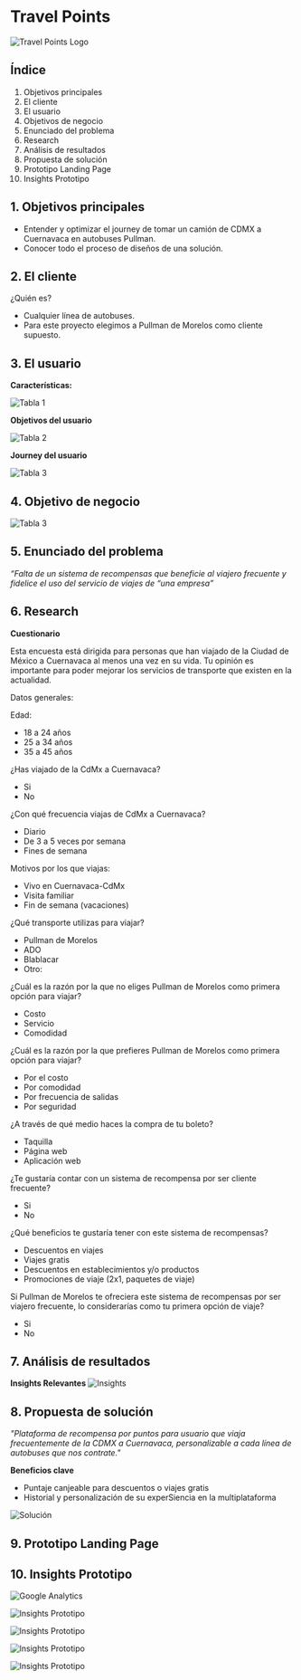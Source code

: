 # Travel Points

![Travel Points Logo](images/logotravel.png)

## Índice

1. Objetivos principales
2. El cliente
3. El usuario
4. Objetivos de negocio
5. Enunciado del problema
6. Research
7. Análisis de resultados
8. Propuesta de solución
9. Prototipo Landing Page
10. Insights Prototipo

## 1. Objetivos principales
- Entender y optimizar el journey de tomar un camión de CDMX a Cuernavaca en autobuses Pullman.
- Conocer todo el proceso de diseños de una solución.

## 2. El cliente
¿Quién es?
- Cualquier línea de autobuses.
- Para este proyecto elegimos a Pullman de Morelos como cliente supuesto.

## 3. El usuario
**Características:**

![Tabla 1](images/tabla1.png)

**Objetivos del usuario**

![Tabla 2](images/tabla2.png)

**Journey del usuario**

![Tabla 3](images/tabla3.png)

## 4. Objetivo de negocio

![Tabla 3](images/tabla4.png)

## 5. Enunciado del problema
*“Falta de un sistema de recompensas que beneficie al viajero frecuente y fidelice el uso del servicio de viajes de “una empresa”*

## 6. Research

**Cuestionario**

Esta encuesta está dirigida para personas que han viajado de la Ciudad de México a Cuernavaca al menos una vez en su vida. Tu opinión es importante para poder mejorar los servicios de transporte que existen en la actualidad.

Datos generales:

Edad:
- 18 a 24 años
- 25 a 34 años
- 35 a 45 años

¿Has viajado de la CdMx a Cuernavaca?
 - Si
 - No

¿Con qué frecuencia viajas de CdMx a Cuernavaca?
- Diario
- De 3 a 5 veces por semana
- Fines de semana

Motivos por los que viajas:
- Vivo en Cuernavaca-CdMx
- Visita familiar
- Fin de semana (vacaciones)

¿Qué transporte utilizas para viajar?
- Pullman de Morelos
- ADO
- Blablacar
- Otro:

¿Cuál es la razón por la que no eliges Pullman de Morelos como primera opción para viajar?
- Costo
- Servicio
- Comodidad

¿Cuál es la razón por la que prefieres Pullman de Morelos como primera opción para viajar?
- Por el costo
- Por comodidad
- Por frecuencia de salidas
- Por seguridad

¿A través de qué medio haces la compra de tu boleto?
- Taquilla
- Página web
- Aplicación web

¿Te gustaría contar con un sistema de recompensa por ser cliente frecuente?
- Si
- No

¿Qué beneficios te gustaría tener con este sistema de recompensas?
- Descuentos en viajes
- Viajes gratis
- Descuentos en establecimientos y/o productos
- Promociones de viaje (2x1, paquetes de viaje)

Si Pullman de Morelos te ofreciera este sistema de recompensas por ser viajero frecuente, lo considerarías como tu primera opción de viaje?
- Si
- No

## 7. Análisis de resultados
**Insights Relevantes**
![Insights](images/insights.png)

## 8. Propuesta de solución
*"Plataforma de recompensa por puntos para usuario que viaja frecuentemente de la CDMX a Cuernavaca, personalizable a cada línea de autobuses que nos contrate."*

**Beneficios clave**
- Puntaje canjeable para descuentos o viajes gratis
- Historial y personalización de su experSiencia en la multiplataforma

![Solución](images/solucion.png)

## 9. Prototipo Landing Page


## 10. Insights Prototipo
![Google Analytics](images/analytics1.png)

![Insights Prototipo](images/insightsprototipo.png)

![Insights Prototipo](images/insightsprototipo1.png)

![Insights Prototipo](images/hotjar.png)

![Insights Prototipo](images/hotjar1.png)
